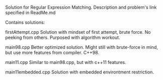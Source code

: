 Solution for Regular Expression Matching.
Description and problem's link specified in ReadMe.md

Contains solutions:

firstAttempt.cpp
Solution with mindset of first attempt, brute force. No peeking from others.
Purposed with algorithm workout.

main98.cpp
Better optimized solution. Might still with brute-force in mind, but use more features from compiler.
C++98.

main11.cpp
Similar to main98.cpp, but with c++11 features.

main11embedded.cpp
Solution with embedded environtment restriction.